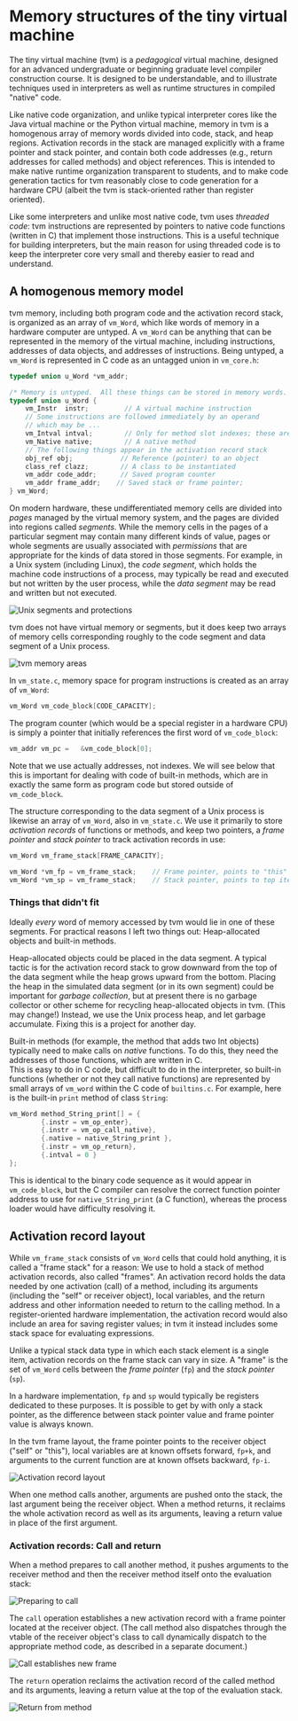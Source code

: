 # Memory structures of the tiny virtual machine

The tiny virtual machine (tvm) is a _pedagogical_ virtual machine, 
designed for an advanced undergraduate or beginning graduate level 
compiler construction course.  It is designed to be understandable, 
and to illustrate techniques used in interpreters as well as runtime 
structures in compiled "native" code.  

Like native code organization, and unlike typical interpreter cores 
like the Java virtual machine or the Python virtual machine, memory 
in tvm is a homogenous array of memory words divided into code, 
stack, and heap regions.  Activation records in the stack are 
managed explicitly with a frame pointer and stack pointer, and 
contain both code addresses (e.g., return addresses for called 
methods) and object references.  This is intended to make native 
runtime organization transparent to students, and to make code 
generation tactics for tvm reasonably close to code generation for a 
hardware CPU (albeit the tvm is stack-oriented rather than register 
oriented). 

Like some interpreters and unlike most native code, tvm uses
_threaded code_:  tvm instructions are represented by pointers to native
code functions (written in C) that implement those instructions. 
This is a useful technique for building interpreters, but the main
reason for using threaded code is to keep the interpreter core very
small and thereby easier to read and understand.

## A homogenous memory model

tvm memory, including both program code and the activation 
record stack, is organized as an array of `vm_Word`, which like 
words of memory in a hardware computer are untyped.  A `vm_Word` can 
be anything that can be represented in the memory of the virtual 
machine, including instructions, addresses of data objects, and 
addresses of instructions.  Being untyped, a `vm_Word` is 
represented in C code as an untagged union in `vm_core.h`:

```c
typedef union u_Word *vm_addr;

/* Memory is untyped.  All these things can be stored in memory words. */
typedef union u_Word {
    vm_Instr  instr;         // A virtual machine instruction
    // Some instructions are followed immediately by an operand
    // which may be ...
    vm_Intval intval;        // Only for method slot indexes; these are not Int objects
    vm_Native native;        // A native method
    // The following things appear in the activation record stack
    obj_ref obj;            // Reference (pointer) to an object
    class_ref clazz;        // A class to be instantiated
    vm_addr code_addr;      // Saved program counter
    vm_addr frame_addr;    // Saved stack or frame pointer;
} vm_Word;
```

On modern hardware, these undifferentiated memory cells are divided 
into _pages_ managed by the virtual memory system, and the pages are 
divided into regions called _segments_.  While the memory cells in 
the pages of a particular segment may contain many different kinds 
of value, pages or whole segments are usually associated with 
_permissions_ that are appropriate for the kinds of data stored in 
those segments.  For example, in a Unix system (including Linux), 
the _code segment_, which holds the machine code instructions of a 
process, may typically be read and executed but not written by the user 
process, 
while the _data segment_ may be read and written but not executed.  

![Unix segments and protections](img/Memory_layout.svg)

tvm does not have virtual memory or segments, but it does keep two 
arrays of memory cells corresponding roughly to the code segment and 
data segment of a Unix process. 

![tvm memory areas](img/tvm_Memory_layout.svg)

In `vm_state.c`, memory space for program instructions is created as 
an array of `vm_Word`:

```c
vm_Word vm_code_block[CODE_CAPACITY];
```

The program counter (which would be a special register in a hardware 
CPU) is simply a pointer that initially references the first word of 
`vm_code_block`:

```c
vm_addr vm_pc =   &vm_code_block[0];
```

Note that we use actually addresses, not indexes. We will see below 
that this is important for dealing with code of built-in methods, 
which are in exactly the same form as program code but stored 
outside of `vm_code_block`.

The structure corresponding to the data segment of a Unix process is 
likewise an array of `vm_Word`, also in `vm_state.c`.  We use 
it primarily to store _activation records_ of functions or methods, 
and keep two pointers, a _frame pointer_ and _stack pointer_ to 
track activation records in use: 

```c
vm_Word vm_frame_stack[FRAME_CAPACITY];

vm_Word *vm_fp = vm_frame_stack;    // Frame pointer, points to "this" object
vm_Word *vm_sp = vm_frame_stack;    // Stack pointer, points to top item
```

### Things that didn't fit

Ideally _every_ word of memory accessed by tvm would lie in one of 
these segments.  For practical reasons I left two things out: 
Heap-allocated objects and built-in methods.  

Heap-allocated objects could be placed in the data segment.  A 
typical tactic is for the activation record stack to grow downward 
from the top of the data segment while the heap grows upward from 
the bottom.  Placing the heap in the simulated data segment (or in its 
own segment) could be important for _garbage collection_, but at 
present there is no garbage collector or other scheme for recycling 
heap-allocated objects in tvm. (This may change!)
Instead, we use the Unix process heap,
and let garbage accumulate.  Fixing this is a project for another day. 

Built-in methods (for example, the method that adds two Int objects) 
typically need to make calls on _native_ functions.  To do this, 
they need the addresses of those functions, which are written in C.  
This is easy to do in C code, but difficult to do in the interpreter,
so built-in functions (whether or not they call native functions) 
are represented by small arrays of `vm_word` within the C code of 
`builtins.c`.  For example, here is the built-in `print` 
method of class `String`: 

```c
vm_Word method_String_print[] = {
        {.instr = vm_op_enter},
        {.instr = vm_op_call_native},
        {.native = native_String_print },
        {.instr = vm_op_return},
        {.intval = 0 }
};
```
This is identical to the binary code sequence as it would appear in 
`vm_code_block`, but the C compiler can resolve the correct function 
pointer address to use for `native_String_print` (a C function), 
whereas the process loader would have difficulty resolving it.  

## Activation record layout

While `vm_frame_stack` consists of `vm_Word` cells that could hold 
anything, it is called a "frame stack" for a reason:  We use to hold 
a stack of method activation records, also called "frames".  An 
activation record holds the data needed by one activation (call) of 
a method, including its arguments (including the "self" or receiver 
object), local variables, and the return address and other 
information needed to return to the calling method.  In a 
register-oriented hardware 
implementation, the activation record would also include an area for 
saving register values;  in tvm it instead includes some stack space 
for evaluating expressions. 

Unlike a typical stack data type in which each stack element is a 
single item, activation records on the frame stack can vary in size. 
A "frame" is the set of `vm_Word` cells between the _frame pointer_ 
(`fp`) and the _stack pointer_ (`sp`).  

In a hardware implementation,
`fp` and `sp` would typically be registers dedicated to these 
purposes.  It is possible to get by with only a stack pointer, as 
the difference between stack pointer value and frame pointer value 
is always known. 

In the tvm frame layout, the frame pointer points to the receiver 
object ("self" or "this"), local variables are at known offsets 
forward, 
`fp+k`, and arguments to the current function are at known offsets 
backward, `fp-i`.  

![Activation record layout](img/frame-layout-active.svg)

When one method calls another, arguments are pushed onto the stack, 
the last argument being the receiver object.  When a method returns, 
it reclaims the whole activation record as well as its arguments, 
leaving a return value in place of the first argument. 

### Activation records: Call and return

When a method prepares to call another method, it pushes arguments 
to the receiver method and then the receiver method itself onto the 
evaluation stack: 

![Preparing to call](img/frame-layout-prepare.svg)

The `call` operation establishes a new activation record with a 
frame pointer located at the receiver object.  (The call method also 
dispatches through the vtable of the receiver object's class to call 
dynamically dispatch to the appropriate method code, as described in 
a separate document.)

![Call establishes new frame](img/frame-layout-call.svg)

The `return` operation reclaims the activation record of the called 
method and its arguments, leaving a return value at the top of the 
evaluation stack. 

![Return from method](img/frame-layout-return.svg)
